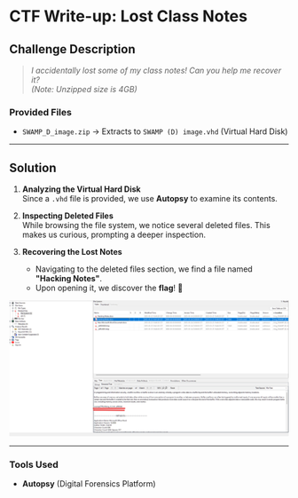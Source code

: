 # CTF Write-up: Lost Class Notes  

## Challenge Description  
> *I accidentally lost some of my class notes! Can you help me recover it?*  
> *(Note: Unzipped size is 4GB)*  

### Provided Files  
- `SWAMP_D_image.zip` → Extracts to `SWAMP (D) image.vhd` (Virtual Hard Disk)  

---

## Solution  

1. **Analyzing the Virtual Hard Disk**  
   Since a `.vhd` file is provided, we use **Autopsy** to examine its contents.  

2. **Inspecting Deleted Files**  
   While browsing the file system, we notice several deleted files. This makes us curious, prompting a deeper inspection.  

3. **Recovering the Lost Notes**  
   - Navigating to the deleted files section, we find a file named **"Hacking Notes"**.  
   - Upon opening it, we discover the **flag**! 🎉  

![Flag Found](found.png)  

---

### Tools Used  
- **Autopsy** (Digital Forensics Platform)  


